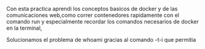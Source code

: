 Con esta practica aprendi los conceptos basicos de docker y de las comunicaciones web,como correr contenedores rapidamente con el comando run y especialmente recordar los comandos necesarios de docker en la terminal,

Solucionamos el problema de whoami gracias al comando -t-i que permitia
